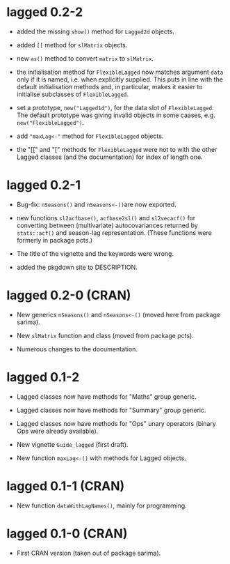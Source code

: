 # lagged 0.2-2

* added the missing `show()` method for `Lagged2d` objects.

* added `[[` method for `slMatrix` objects.

* new `as()` method to convert `matrix` to `slMatrix`.

* the initialisation method for `FlexibleLagged` now matches argument `data`
  only if it is named, i.e. when explicitly supplied. This puts in line with the
  default initialisation methods and, in particular, makes it easier to
  initialise subclasses of `FlexibleLagged`. 

- set a prototype, `new("Lagged1d")`, for the data slot of `FlexibleLagged`. The default
  prototype was giving invalid objects in some caases, e.g. `new("FlexibleLagged")`.

- add `"maxLag<-"` method for `FlexibleLagged` objects.

- the "[[" and "[" methods for `FlexibleLagged` were not to with the other Lagged classes
  (and the documentation) for index of length one.
  

# lagged 0.2-1

* Bug-fix:  `nSeasons()` and `nSeasons<-()`are now exported.

* new functions `sl2acfbase()`, `acfbase2sl()` and `sl2vecacf()` for converting
  between (multivariate) autocovariances returned by `stats::acf()` and
  season-lag representation. (These functions were formerly in package pcts.)

* The title of the vignette and the keywords were wrong.

* added the pkgdown site to DESCRIPTION.


# lagged 0.2-0 (CRAN)

* New generics `nSeasons()` and `nSeasons<-()` (moved here from package sarima).

* New `slMatrix` function and class (moved from package pcts).

* Numerous changes to the documentation.


# lagged 0.1-2

* Lagged classes now have methods for "Maths" group generic.

* Lagged classes now have methods for "Summary" group generic.

* Lagged classes now have methods for "Ops" unary operators (binary Ops were
  already available).

* New vignette `Guide_lagged` (first draft).

* New function `maxLag<-()` with methods for Lagged objects.


# lagged 0.1-1 (CRAN)

* New function `dataWithLagNames()`, mainly for programming.


# lagged 0.1-0 (CRAN)

* First CRAN version (taken out of package sarima).
